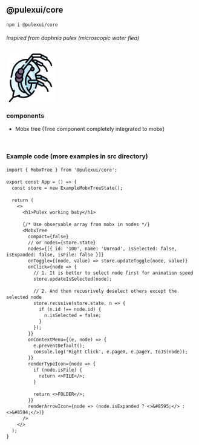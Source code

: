 ## @pulexui/core

```
npm i @pulexui/core
```

###### Inspired from daphnia pulex (microscopic water flea)
![ImageAlt](https://github.com/WildStack/pulex/blob/master/readme/logo.png?raw=true)

### components
* Mobx tree (Tree component completely integrated to mobx)

<br />

### Example code (more examples in src directory)
```tsx
import { MobxTree } from '@pulexui/core';

export const App = () => {
  const store = new ExampleMobxTreeState();
  
  return (
    <>
      <h1>Pulex working baby</h1>

      {/* Use observable array from mobx in nodes */}
      <MobxTree
        compact={false}
        // or nodes={store.state}
        nodes={[{ id: '100', name: 'Unread', isSelected: false, isExpanded: false, isFile: false }]}
        onToggle={(node, value) => store.updateToggle(node, value)}
        onClick={node => {
          // 1. It is better to select node first for animation speed
          store.updateIsSelected(node);

          // 2. And then recusrively deselect others except the selected node
          store.recusive(store.state, n => {
            if (n.id !== node.id) {
              n.isSelected = false;
            }
          });
        }}
        onContextMenu={(e, node) => {
          e.preventDefault();
          console.log('Right Click', e.pageX, e.pageY, toJS(node));
        }}
        renderTypeIcon={node => {
          if (node.isFile) {
            return <>FILE</>;
          }

          return <>FOLDER</>;
        }}
        renderArrowIcon={node => (node.isExpanded ? <>&#8595;</> : <>&#8594;</>)}
      />
    </>
  );
}
```

